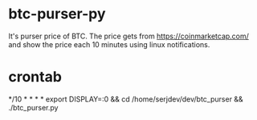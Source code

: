 # btc-purser-py

It's purser price of BTC. The price gets from https://coinmarketcap.com/ and show the price each 10 minutes using linux notifications.

# crontab
*/10 * * * * export DISPLAY=:0 && cd /home/serjdev/dev/btc_purser && ./btc_purser.py
